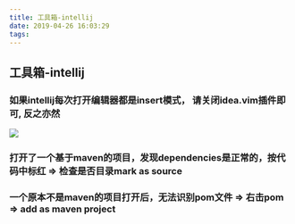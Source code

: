 ```yaml
---
title: 工具箱-intellij
date: 2019-04-26 16:03:29
tags:
---
```


## 工具箱-intellij

### 如果intellij每次打开编辑器都是insert模式， 请关闭idea.vim插件即可, 反之亦然

![](2019-04-26-16-09-55.png)

### 打开了一个基于maven的项目，发现dependencies是正常的，按代码中标红 => 检查是否目录mark as source


### 一个原本不是maven的项目打开后，无法识别pom文件 => 右击pom => add as maven project
